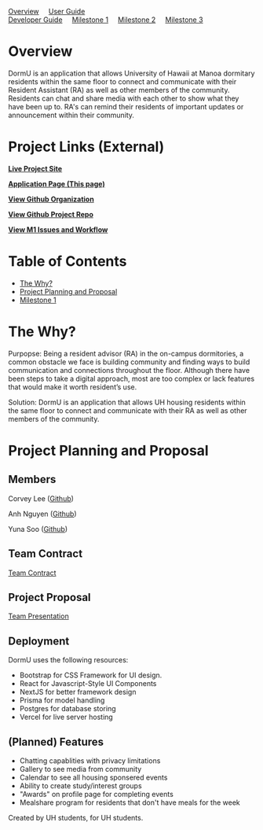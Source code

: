 [Overview](/index) &nbsp;&nbsp;&nbsp;
[User Guide](/user-guide.md)  &nbsp;&nbsp;&nbsp;  
[Developer Guide](/developer-guide.md)  &nbsp;&nbsp;&nbsp; 
[Milestone 1](/milestone1) &nbsp;&nbsp;&nbsp; [Milestone 2](./milestone2) &nbsp;&nbsp;&nbsp; [Milestone 3](./milestone3) <br>

# Overview 
DormU is an application that allows University of Hawaii at Manoa dormitary residents within the same floor to connect and communicate with their Resident Assistant (RA) as well as other members of the community. Residents can chat and share media with each other to show what they have been up to. RA's can remind their residents of important updates or announcement within their community. 

# Project Links (External)
[**Live Project Site**](https://dorm-u-app.vercel.app/)

[**Application Page (This page)**](https://dorm-u.github.io/)

[**View Github Organization**](https://github.com/dorm-u)

[**View Github Project Repo**](https://github.com/dorm-u/dorm-u-app)

[**View M1 Issues and Workflow**](https://github.com/orgs/dorm-u/projects/1/views/1)



# Table of Contents
- [The Why?](#the-why)
- [Project Planning and Proposal](#project-planning-and-proposal)
- [Milestone 1](#milestone-1)

# The Why?
Purpopse: 
Being a resident advisor (RA) in the on-campus dormitories, a common obstacle we face is building community and finding ways to build communication and connections throughout the floor. Although there have been steps to take a digital approach, most are too complex or lack features that would make it worth resident’s use.

Solution:
DormU is an application that allows UH housing residents within the same floor to connect and communicate with their RA as well as other members of the community.

# Project Planning and Proposal

## Members
Corvey Lee ([Github](https://github.com/corveylee))

Anh Nguyen ([Github](https://github.com/anh-ngoc-nguyen))

Yuna Soo ([Github](https://github.com/yunasoo))

## Team Contract
[Team Contract](https://docs.google.com/document/d/1Qm1v_5a2nuVIiFUtSyt9DgEoI1dggFdNf_GunExgGYE/edit?usp=sharing)

## Project Proposal
[Team Presentation](https://docs.google.com/presentation/d/1vgJbArzciW5jrLGX2hNoa8ToWXGg1KQTVep5UJC3eXg/edit?usp=sharing)

## Deployment
DormU uses the following resources:
- Bootstrap for CSS Framework for UI design.
- React for Javascript-Style UI Components
- NextJS for better framework design
- Prisma for model handling
- Postgres for database storing
- Vercel for live server hosting

## (Planned) Features
- Chatting capablities with privacy limitations
- Gallery to see media from community
- Calendar to see all housing sponsered events
- Ability to create study/interest groups
- "Awards" on profile page for completing events
- Mealshare program for residents that don't have meals for the week

Created by UH students, for UH students.

